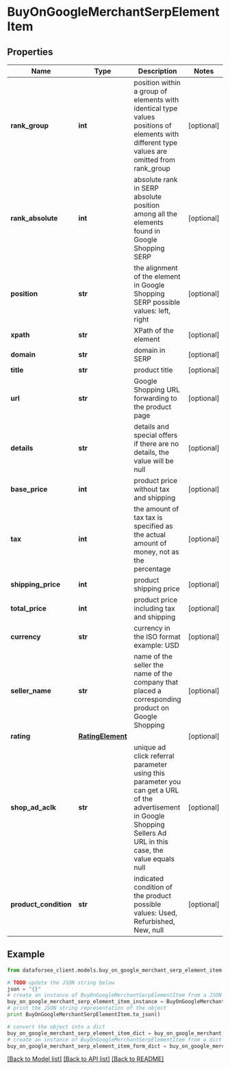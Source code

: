# BuyOnGoogleMerchantSerpElementItem


## Properties

Name | Type | Description | Notes
------------ | ------------- | ------------- | -------------
**rank_group** | **int** | position within a group of elements with identical type values positions of elements with different type values are omitted from rank_group | [optional] 
**rank_absolute** | **int** | absolute rank in SERP absolute position among all the elements found in Google Shopping SERP | [optional] 
**position** | **str** | the alignment of the element in Google Shopping SERP possible values: left, right | [optional] 
**xpath** | **str** | XPath of the element | [optional] 
**domain** | **str** | domain in SERP | [optional] 
**title** | **str** | product title | [optional] 
**url** | **str** | Google Shopping URL forwarding to the product page | [optional] 
**details** | **str** | details and special offers if there are no details, the value will be null | [optional] 
**base_price** | **int** | product price without tax and shipping | [optional] 
**tax** | **int** | the amount of tax tax is specified as the actual amount of money, not as the percentage | [optional] 
**shipping_price** | **int** | product shipping price | [optional] 
**total_price** | **int** | product price including tax and shipping | [optional] 
**currency** | **str** | currency in the ISO format example: USD | [optional] 
**seller_name** | **str** | name of the seller the name of the company that placed a corresponding product on Google Shopping | [optional] 
**rating** | [**RatingElement**](RatingElement.md) |  | [optional] 
**shop_ad_aclk** | **str** | unique ad click referral parameter using this parameter you can get a URL of the advertisement in Google Shopping Sellers Ad URL in this case, the value equals null | [optional] 
**product_condition** | **str** | indicated condition of the product possible values: Used, Refurbished, New, null | [optional] 

## Example

```python
from dataforseo_client.models.buy_on_google_merchant_serp_element_item import BuyOnGoogleMerchantSerpElementItem

# TODO update the JSON string below
json = "{}"
# create an instance of BuyOnGoogleMerchantSerpElementItem from a JSON string
buy_on_google_merchant_serp_element_item_instance = BuyOnGoogleMerchantSerpElementItem.from_json(json)
# print the JSON string representation of the object
print BuyOnGoogleMerchantSerpElementItem.to_json()

# convert the object into a dict
buy_on_google_merchant_serp_element_item_dict = buy_on_google_merchant_serp_element_item_instance.to_dict()
# create an instance of BuyOnGoogleMerchantSerpElementItem from a dict
buy_on_google_merchant_serp_element_item_form_dict = buy_on_google_merchant_serp_element_item.from_dict(buy_on_google_merchant_serp_element_item_dict)
```
[[Back to Model list]](../README.md#documentation-for-models) [[Back to API list]](../README.md#documentation-for-api-endpoints) [[Back to README]](../README.md)


